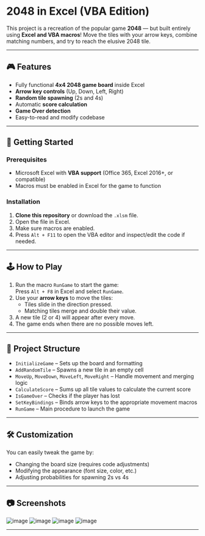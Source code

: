 # 2048 in Excel (VBA Edition)

This project is a recreation of the popular game **2048** — but built entirely using **Excel and VBA macros**! Move the tiles with your arrow keys, combine matching numbers, and try to reach the elusive 2048 tile.

---

## 🎮 Features

- Fully functional **4x4 2048 game board** inside Excel  
- **Arrow key controls** (Up, Down, Left, Right)  
- **Random tile spawning** (2s and 4s)  
- Automatic **score calculation**  
- **Game Over detection**  
- Easy-to-read and modify codebase  

---

## 🚀 Getting Started

### Prerequisites

- Microsoft Excel with **VBA support** (Office 365, Excel 2016+, or compatible)
- Macros must be enabled in Excel for the game to function

### Installation

1. **Clone this repository** or download the `.xlsm` file.
2. Open the file in Excel.
3. Make sure macros are enabled.
4. Press `Alt + F11` to open the VBA editor and inspect/edit the code if needed.

---

## 🕹️ How to Play

1. Run the macro `RunGame` to start the game:  
   Press `Alt + F8` in Excel and select `RunGame`.
2. Use your **arrow keys** to move the tiles:
    - Tiles slide in the direction pressed.
    - Matching tiles merge and double their value.
3. A new tile (2 or 4) will appear after every move.
4. The game ends when there are no possible moves left.

---

## 📁 Project Structure

- `InitializeGame` – Sets up the board and formatting  
- `AddRandomTile` – Spawns a new tile in an empty cell  
- `MoveUp`, `MoveDown`, `MoveLeft`, `MoveRight` – Handle movement and merging logic  
- `CalculateScore` – Sums up all tile values to calculate the current score  
- `IsGameOver` – Checks if the player has lost  
- `SetKeyBindings` – Binds arrow keys to the appropriate movement macros  
- `RunGame` – Main procedure to launch the game  

---

## 🛠️ Customization

You can easily tweak the game by:
- Changing the board size (requires code adjustments)
- Modifying the appearance (font size, color, etc.)
- Adjusting probabilities for spawning 2s vs 4s

---

## 📷 Screenshots
![image](https://github.com/user-attachments/assets/4d90ce0a-4588-4ec8-a634-33b6695b5699)
![image](https://github.com/user-attachments/assets/76655f04-0181-4bba-bb18-e1741e77bee1)
![image](https://github.com/user-attachments/assets/9c071509-7daf-4632-a524-13334694e1a1)
![image](https://github.com/user-attachments/assets/6654ec2f-82ae-4738-8c87-9fa7c0ba12d3)

---




